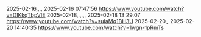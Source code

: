 2025-02-16,,,, 2025-02-16 07:47:56 https://www.youtube.com/watch?v=DIKkqTbpVIE
2025-02-18,,,,,, 2025-02-18 13:29:07 https://www.youtube.com/watch?v=suIaMq1BH3U
2025-02-20,, 2025-02-20 14:40:35 https://www.youtube.com/watch?v=1wgn-1pRmTs
